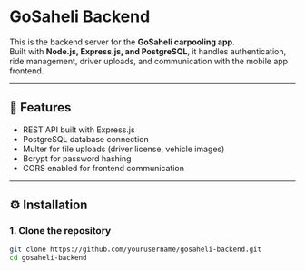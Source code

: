 # GoSaheli Backend

This is the backend server for the **GoSaheli carpooling app**.  
Built with **Node.js, Express.js, and PostgreSQL**, it handles authentication, ride management, driver uploads, and communication with the mobile app frontend.

---

## 🚀 Features
- REST API built with Express.js
- PostgreSQL database connection
- Multer for file uploads (driver license, vehicle images)
- Bcrypt for password hashing
- CORS enabled for frontend communication

---

## ⚙️ Installation

### 1. Clone the repository
```bash
git clone https://github.com/yourusername/gosaheli-backend.git
cd gosaheli-backend


